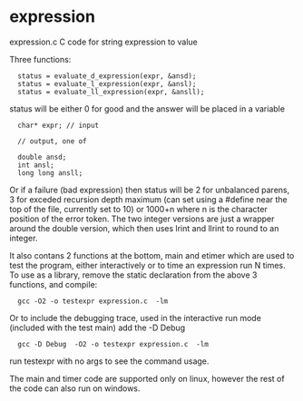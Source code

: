 # expression
expression.c C code for string expression to value

Three functions:

      status = evaluate_d_expression(expr, &ansd);
      status = evaluate_l_expression(expr, &ansl);
      status = evaluate_ll_expression(expr, &ansll);

status will be either 0 for good and the answer will be placed in a variable

      char* expr; // input

      // output, one of 

      double ansd;
      int ansl;
      long long ansll;

Or if a failure (bad expression) then status will be 2 for unbalanced parens, 3 for exceded recursion depth maximum (can set using a #define near the top of the file, currently set to 10) or 1000+n where n is the character position of the error token. The two integer versions are just a wrapper around the double version, which then uses lrint and llrint to round to an integer. 

It also contans 2 functions at the bottom, main and etimer which are used to test the program, either interactively or to time an expression run N times. To use as a library, remove the static declaration from the above 3 functions, and compile:

      gcc -O2 -o testexpr expression.c  -lm

Or to include the debugging trace, used in the interactive run mode (included with the test main) add the -D Debug

      gcc -D Debug  -O2 -o testexpr expression.c  -lm

run testexpr with no args to see the command usage.

The main and timer code are supported only on linux, however the rest of the code can also run on windows. 

